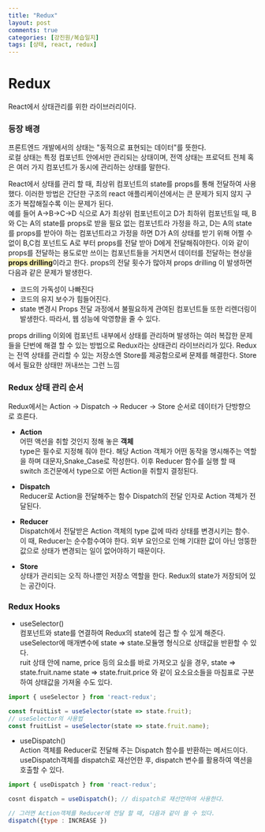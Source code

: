 ```yaml
---
title: "Redux"
layout: post
comments: true
categories: [강진원/복습일지]
tags: [상태, react, redux]
---
```

# Redux
React에서 상태관리를 위한 라이브러리이다.   

### 등장 배경
프론트엔드 개발에서의 상태는 "동적으로 표현되는 데이터"를 뜻한다.   
로컬 상태는 특정 컴포넌트 안에서만 관리되는 상태이며, 전역 상태는 프로덕트 전체 혹은 여러 가지 컴포넌트가 동시에 관리하는 상태를 말한다.

React에서 상태를 관리 할 때, 최상위 컴포넌트의 state를 props를 통해 전달하여 사용했다. 이러한 방법은 간단한 구조의 react 애플리케이션에서는 큰 문제가 되지 않지 구조가 복잡해질수록 이는 문제가 된다.    
예를 들어 A->B->C->D 식으로 A가 최상위 컴포넌트이고 D가 최하위 컴포넌트일 때, B와 C는 A의 state를 props로 받을 필요 없는 컴포넌트라 가정을 하고, D는 A의 state를 props를 받아야 하는 컴포넌트라고 가정을 하면 D가 A의 상태를 받기 위해 어쩔 수 없이 B,C컴 포넌트도 A로 부터 props를 전달 받아 D에게 전달해줘야한다. 이와 같이 props를 전달하는 용도로만 쓰이는 컴포넌트들을 거치면서 데이터를 전달하는 현상을 <span style='background-color: #fff5b1'>**props drilling**</span>이라고 한다. props의 전달 횟수가 많아져 props drilling 이 발생하면 다음과 같은 문제가 발생한다.
* 코드의 가독성이 나빠진다
* 코드의 유지 보수가 힘들어진다.
* state 변경시 Props 전달 과정에서 불필요하게 관여된 컴포넌트들 또한 리렌더링이 발생한다. 따라서, 웹 성능에 악영향을 줄 수 있다.     


props drilling 이외에 컴포넌트 내부에서 상태를 관리하며 발생하는 여러 복잡한 문제들을 단번에 해결 할 수 있는 방법으로 Redux라는 상태관리 라이브러리가 있다.
Redux는 전역 상태를 관리할 수 있는 저장소엔 Store를 제공함으로써 문제를 해결한다. Store에서 필요한 상태만 꺼내쓰는 그런 느낌

### Redux 상태 관리 순서
Redux에서는 Action → Dispatch → Reducer → Store 순서로 데이터가 단방향으로 흐른다.
* **Action**   
어떤 액션을 취할 것인지 정해 놓은 **객체**   
type은 필수로 지정해 줘야 한다. 해당 Action 객체가 어떤 동작을 명시해주는 역할을 하며 대문자,Snake_Case로 작성한다. 이후 Reducer 함수를 실행 할 때 switch 조건문에서 type으로 어떤 Action을 취할지 결정된다.

* **Dispatch**   
Reducer로 Action을 전달해주는 함수 Dispatch의 전달 인자로 Action 객체가 전달된다.
* **Reducer**    
Dispatch에서 전달받은 Action 객체의 type 값에 따라 상태를 변경시키는 함수. 이 때, Reducer는 순수함수여야 한다. 외부 요인으로 인해 기대한 값이 아닌 엉뚱한 값으로 상태가 변경되는 일이 없어야하기 때문이다. 
* **Store**   
상태가 관리되는 오직 하나뿐인 저장소 역할을 한다. Redux의 state가 저장되어 있는 공간이다.

### Redux Hooks
* useSelector()   
컴포넌트와 state를 연결하여 Redux의 state에 접근 할 수 있게 해준다.   
useSelector에 매개변수에 state => state.모듈명  형식으로 상태값을 반환할 수 있다.   
ruit 상태 안에 name, price 등의 요소를 바로 가져오고 싶을 경우, state => state.fruit.name   state => state.fruit.price 와 같이 요소요소들을 마침표로 구분하여 상태값을 가져올 수도 있다.

```js
import { useSelector } from 'react-redux';

const fruitList = useSelector(state => state.fruit);
// useSelector의 사용법
const fruitList = useSelector(state => state.fruit.name);
```

* useDispatch()   
Action 객체를 Reducer로 전달해 주는 Dispatch 함수를 반환하는 메서드이다.    
useDispatch객체를 dispatch로 재선언한 후, dispatch 변수를 활용하여 액션을 호출할 수 있다.   
```js
import { useDispatch } from 'react-redux';

cosnt dispatch = useDispatch(); // dispatch로 재선언하여 사용한다.

// 그러면 Action객체를 Reducer에 전달 할 때, 다음과 같이 쓸 수 있다.
dispatch({type : INCREASE })
```
